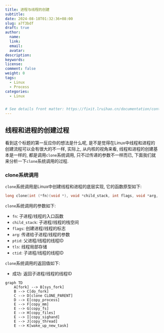 ```yaml
---
title: 进程与线程的创建
subtitle:
date: 2024-08-18T01:32:36+08:00
slug: a7f3bdf
draft: true
author:
  name:
  link:
  email:
  avatar:
description:
keywords:
license:
comment: false
weight: 0
tags:
  - Linux
  - Process
categories:
  - Linux


# See details front matter: https://fixit.lruihao.cn/documentation/content-management/introduction/#front-matter
---
```


<!--more-->


## 线程和进程的创建过程

看到这个标题的第一反应你的想法是什么呢, 是不是觉得在Linux中线程和进程的创建流程可以会有很大的不一样, 实际上, 从内核的视角来看, 线程和进程的创建基本是一样的, 都是调用`clone`系统调用, 只不过传递的参数不一样而已, 下面我们就来分析一下`clone`系统调用的过程.

### clone系统调用

`clone`系统调用是Linux中创建线程和进程的底层实现, 它的函数原型如下:

```c
long clone(int (*fn)(void *), void *child_stack, int flags, void *arg, pid_t *ptid, struct user_desc *tls, pid_t *ctid);
```

`clone`系统调用的参数如下:

- `fn`: 子进程/线程的入口函数
- `child_stack`: 子进程/线程的栈空间
- `flags`: 创建进程/线程的标志
- `arg`: 传递给子进程/线程的参数
- `ptid`: 父进程/线程的线程ID
- `tls`: 线程局部存储
- `ctid`: 子进程/线程的线程ID

`clone`系统调用的返回值如下:

- 成功: 返回子进程/线程的线程ID


```mermaid
graph TD
    A[fork] --> B[sys_fork]
    B --> C[do_fork]
    C --> D[clone CLONE_PARENT]
    D --> E[copy_process]
    E --> F[copy_mm]
    E --> G[copy_fs]
    E --> H[copy_files]
    E --> I[copy_sighand]
    E --> J[copy_thread]
    E --> K[wake_up_new_task]
```